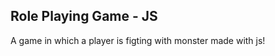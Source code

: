 <h2><b> Role Playing Game - JS </b></h2>
A game in which a player is figting with monster made with js!